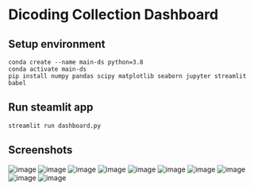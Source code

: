 # Dicoding Collection Dashboard

## Setup environment

```
conda create --name main-ds python=3.8
conda activate main-ds
pip install numpy pandas scipy matplotlib seaborn jupyter streamlit babel
```

## Run steamlit app

```
streamlit run dashboard.py
```

## Screenshots

![image](https://github.com/cheishaamanda/projek_analisi_data/assets/90697739/47fe96c5-5a65-4dc3-89cf-25770dc831ea)
![image](https://github.com/cheishaamanda/projek_analisi_data/assets/90697739/874087d0-e0a6-4913-ae77-c9d439047247)
![image](https://github.com/cheishaamanda/projek_analisi_data/assets/90697739/06f27102-8c8c-45cc-99ed-6d9a9b9d0344)
![image](https://github.com/cheishaamanda/projek_analisi_data/assets/90697739/be4e9079-3126-41fb-9e2f-e2920e2ed9b5)
![image](https://github.com/cheishaamanda/projek_analisi_data/assets/90697739/f16f725d-94b5-40aa-ac34-a171d39d6da3)
![image](https://github.com/cheishaamanda/projek_analisi_data/assets/90697739/73186b86-4d6f-4f64-8c79-8ba8a7dd7dff)
![image](https://github.com/cheishaamanda/projek_analisi_data/assets/90697739/b95fc899-157b-4719-b92b-2c147d7f814e)
![image](https://github.com/cheishaamanda/projek_analisi_data/assets/90697739/26dabac0-c581-430d-aaca-69cd4c14fddf)
![image](https://github.com/cheishaamanda/projek_analisi_data/assets/90697739/f9d6d7eb-46f3-4b56-80e8-e1245f05d752)
![image](https://github.com/cheishaamanda/projek_analisi_data/assets/90697739/0ea23d0f-17e8-440e-bb26-a77a601ac9d9)










